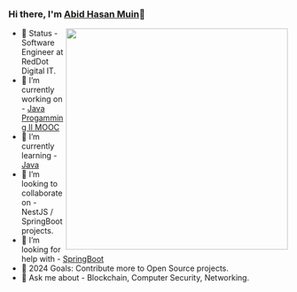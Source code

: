 ### Hi there, I'm [Abid Hasan Muin](https://abidmuin.github.io/)👋
<img align="right" width="400px" src="https://user-images.githubusercontent.com/21988951/98481083-000cbf80-2222-11eb-9b3f-31e4235a009d.gif" >

- 💼 Status - Software Engineer at RedDot Digital IT.
- 🔭 I’m currently working on - [Java Progamming II MOOC](https://github.com/abidmuin/TMCProjects)
- 🌱 I’m currently learning - [Java](https://docs.oracle.com/en/java/javase/21/index.html)
- 👯 I’m looking to collaborate on - NestJS / SpringBoot projects.
- 🤔 I’m looking for help with - [SpringBoot](https://spring.io/guides/gs/spring-boot)
- 🎯 2024 Goals: Contribute more to Open Source projects.
- 💬 Ask me about - Blockchain, Computer Security, Networking.

